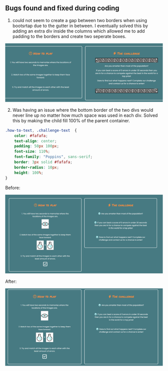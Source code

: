 ## Bugs found and fixed during coding

1. could not seem to create a gap between two borders when using bootsrtap due to the gutter in between. I eventually solved this by adding an extra div inside the columns which allowed me to add padding to the borders and create two seperate boxes.

![Gutter Bug](assets/images/gutter-bug.png)

2. Was having an issue where the bottom border of the two divs would never line up no matter how much space was used in each div. Solved this by making the child fill 100% of the parent container.

```CSS
.how-to-text, .challenge-text  {
    color: #fafafa;
    text-align: center;
    padding: 50px 100px;
    font-size: 110%;
    font-family: "Poppins", sans-serif;
    border: 3px solid #fafafa;
    border-radius: 10px;
    height: 100%;
}
```

Before:

![Bottom border bug](assets/images/bottom-border-bug-before.png)

After:

![Bottom border bug](assets/images/bottom-border-bug-after.png)